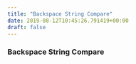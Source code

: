 ```yaml
---
title: "Backspace String Compare"
date: 2019-08-12T10:45:26.791419+00:00
draft: false
---
```


### Backspace String Compare
